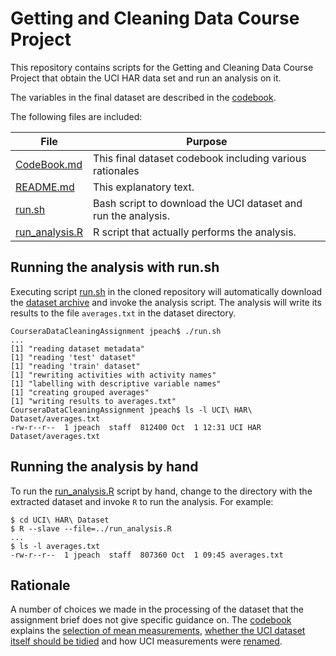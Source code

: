 # Getting and Cleaning Data Course Project

This repository contains scripts for the Getting and Cleaning Data
Course Project that obtain the  UCI HAR data set and run an analysis
on it.

The variables in the final dataset are described in the
[codebook](CodeBook.md).

The following files are included:

| File | Purpose |
|------|---------|
| [CodeBook.md](CodeBook.md) | This final dataset codebook including various rationales |
| [README.md](README.md) | This explanatory text. |
| [run.sh](run.sh) | Bash script to download the UCI dataset and run the analysis. |
| [run_analysis.R](run_analysis.R) | R script that actually performs the analysis. |

## Running the analysis with run.sh

Executing script [run.sh](run.sh) in the cloned repository will
automatically download the [dataset
archive](https://d396qusza40orc.cloudfront.net/getdata%2Fprojectfiles%2FUCI%20HAR%20Dataset.zip)
and invoke the analysis script. The analysis will write its results
to the file ``averages.txt`` in the dataset directory.

    CourseraDataCleaningAssignment jpeach$ ./run.sh
    ...
    [1] "reading dataset metadata"
    [1] "reading 'test' dataset"
    [1] "reading 'train' dataset"
    [1] "rewriting activities with activity names"
    [1] "labelling with descriptive variable names"
    [1] "creating grouped averages"
    [1] "writing results to averages.txt"
    CourseraDataCleaningAssignment jpeach$ ls -l UCI\ HAR\ Dataset/averages.txt
    -rw-r--r--  1 jpeach  staff  812400 Oct  1 12:31 UCI HAR Dataset/averages.txt

## Running the analysis by hand

To run the [run_analysis.R](run_analysis.R) script by hand, change
to the directory with the extracted dataset and invoke ``R`` to run
the analysis. For example:

    $ cd UCI\ HAR\ Dataset
    $ R --slave --file=../run_analysis.R
    ...
    $ ls -l averages.txt
    -rw-r--r--  1 jpeach  staff  807360 Oct  1 09:45 averages.txt

## Rationale

A number of choices we made in the processing of the dataset that
the assignment brief does not give specific guidance on. The
[codebook](CodeBook.md) explains the
[selection of mean measurements](CodeBook.md#interpreting-mean-measurements),
[whether the UCI dataset itself should be tidied](CodeBook.md#tidying-uci-measurements)
and how UCI measurements were
[renamed](CodeBook.md#measurement-nomencalature).
